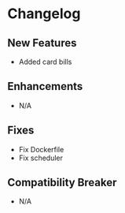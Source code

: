 # Changelog

## New Features

 - Added card bills

## Enhancements

 - N/A

## Fixes

 - Fix Dockerfile
 - Fix scheduler

## Compatibility Breaker

 - N/A
